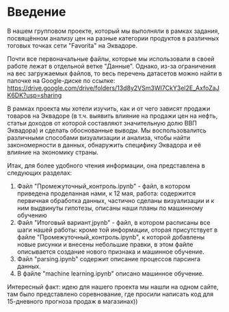 # Введение
В нашем групповом проекте, который мы выполняли в рамках задания, посвящённом анализу цен на разные категории продуктов в различных тоговых точках сети "Favorita" на Эквадоре.

Почти все первоначальные файлы, которые мы использовали в своей работе лежат в отдельной ветке "Данные". Однако, из-за ограничения на вес загружаемых файлов, то весь перечень датасетов можно найти в папочке на Google-диске по ссылке: https://drive.google.com/drive/folders/13d8y2VSm3WI7CkY3el2E_AxfoZaJK6DK?usp=sharing

В рамках проекта мы хотели изучить, как и от чего зависят продажи товаров на Эквадоре (в т.ч. выявить влияние на продажи цен на нефть, статьи доходов от которой составляют значительную долю ВВП Эквадора) и сделать обоснованные выводы.
Мы воспользовалитсь различными способами визуализации и анализа, чтобы найти закономерности в данных, обнаружить специфику Эквадора и её влияние на экономику страны.

Итак, для более удобного чтения информации, она представлена в следующих разделах:

1. Файл "Промежуточный_контроль.ipynb" - файл, в котором приведена проделанная нами, к 12 мая, работа: содержится первичная обработка данных, частично сделаны визуализации и к ним выдвинуты гипотезы, описаны наши планы по машинному обучению
2. Файл "Итоговый вариант.jpynb" - файл, в котором расписаны все шаги нашей работы: кроме той информации, оторая присутствует в файле "Промежуточный_контроль.ipynb", к которой добавлены новые рисунки и внесены небольшие правки, в этом файле описывается создание нового признака и машинное обучение.
3. Файл "parsing.ipynb" содержит описание процессов парсинга данных.
4. В файле "machine learning.ipynb" описано машинное обучение.  

Интересный факт: идею для нашего проекта мы нашли на одном сайте, там было представлено соревнование, где просили написать код для 15-дневного прогноза продаж в магазинах))
